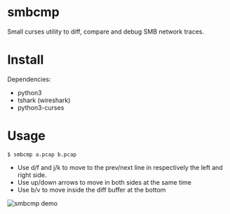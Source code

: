 smbcmp
======

Small curses utility to diff, compare and debug SMB network traces.

Install
=======

Dependencies:
- python3
- tshark (wireshark)
- python3-curses

Usage
=====

    $ smbcmp a.pcap b.pcap

- Use d/f and j/k to move to the prev/next line in respectively the
  left and right side.
- Use up/down arrows to move in both sides at the same time
- Use b/v to move inside the diff buffer at the bottom

![smbcmp demo](https://framapic.org/h65lq3Goa4MR/RPpeIdHAZybS.gif)
